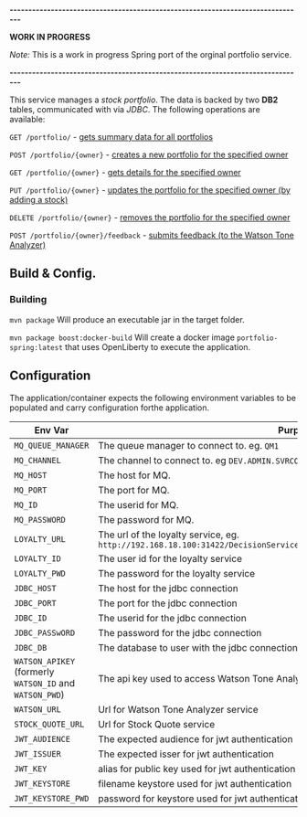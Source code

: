 <!--
       Copyright 2017 IBM Corp All Rights Reserved

   Licensed under the Apache License, Version 2.0 (the "License");
   you may not use this file except in compliance with the License.
   You may obtain a copy of the License at

       http://www.apache.org/licenses/LICENSE-2.0

   Unless required by applicable law or agreed to in writing, software
   distributed under the License is distributed on an "AS IS" BASIS,
   WITHOUT WARRANTIES OR CONDITIONS OF ANY KIND, either express or implied.
   See the License for the specific language governing permissions and
   limitations under the License.
-->


__-------------------------------------------------------------------------------__

__WORK IN PROGRESS__

*Note:* This is a work in progress Spring port of the orginal portfolio service. 

__-------------------------------------------------------------------------------__

This service manages a *stock portfolio*.  The data is backed by two **DB2** tables, communicated with
via *JDBC*.  The following operations are available:

`GET /portfolio/` - [gets summary data for all portfolios](docs/getPorfolios.md)

`POST /portfolio/{owner}` - [creates a new portfolio for the specified owner](docs/createPortfolio.md)

`GET /portfolio/{owner}` - [gets details for the specified owner](docs/getFullPortfolio.md)

`PUT /portfolio/{owner}` - [updates the portfolio for the specified owner (by adding a stock)](docs/updatePortfolio.md)

`DELETE /portfolio/{owner}` - [removes the portfolio for the specified owner](docs/deletePortfolio.md)

`POST /portfolio/{owner}/feedback` - [submits feedback (to the Watson Tone Analyzer)](docs/submitFeedback.md)

## Build & Config.

### Building

`mvn package` Will produce an executable jar in the target folder.

`mvn package boost:docker-build` Will create a docker image `portfolio-spring:latest` that uses OpenLiberty to execute the application.

## Configuration

The application/container expects the following environment variables to be populated and carry configuration forthe application.

| Env Var | Purpose |
|---------|---------|
|`MQ_QUEUE_MANAGER` | The queue manager to connect to. eg. `QM1`|
|`MQ_CHANNEL` | The channel to connect to. eg `DEV.ADMIN.SVRCONN`|
|`MQ_HOST` | The host for MQ.|
|`MQ_PORT` | The port for MQ.|
|`MQ_ID` | The userid for MQ.|
|`MQ_PASSWORD` | The password for MQ.|
|`LOYALTY_URL` | The url of the loyalty service, eg. `http://192.168.18.100:31422/DecisionService/rest/v1/ICP_Trader_Dev_1/determineLoyalty` |
|`LOYALTY_ID`| The user id for the loyalty service|
|`LOYALTY_PWD`| The password for the loyalty service|
|`JDBC_HOST` | The host for the jdbc connection |
|`JDBC_PORT` | The port for the jdbc connection | 
|`JDBC_ID` | The userid for the jdbc connection |
|`JDBC_PASSwORD` | The password for the jdbc connection |
|`JDBC_DB` | The database to user with the jdbc connection | 
|`WATSON_APIKEY` (formerly `WATSON_ID` and `WATSON_PWD`)| The api key used to access Watson Tone Analyzer service |
|`WATSON_URL` | Url for Watson Tone Analyzer service |
|`STOCK_QUOTE_URL` | Url for Stock Quote service | 
|`JWT_AUDIENCE` | The expected audience for jwt authentication |
|`JWT_ISSUER` | The expected isser for jwt authentication | 
|`JWT_KEY` | alias for public key used for jwt authentication |
|`JWT_KEYSTORE` | filename keystore used for jwt authentication |
|`JWT_KEYSTORE_PWD` | password for keystore used for jwt authentication |


